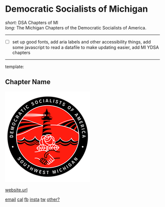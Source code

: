 # Democratic Socialists of Michigan

*short:* DSA Chapters of MI  
*long:* The Michigan Chapters of the Democratic Socialists of America.

----

  - [ ] set up good fonts, add aria labels and other accessibility things, add some javascript to read a datafile to make updating easier, add MI YDSA chapters


----

template:

## Chapter Name

![Chapter Logo](img/SWMIDSA.png)

[website.url](url)

[email](url)
[cal](url)
[fb](url)
[insta](url)
[tw](url)
[other?](url)